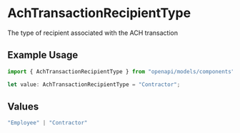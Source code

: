 # AchTransactionRecipientType

The type of recipient associated with the ACH transaction

## Example Usage

```typescript
import { AchTransactionRecipientType } from "openapi/models/components";

let value: AchTransactionRecipientType = "Contractor";
```

## Values

```typescript
"Employee" | "Contractor"
```